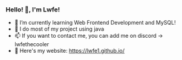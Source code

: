 ### Hello! 👋, I'm Lwfe!

- 🌱 I’m currently learning Web Frontend Development and MySQL!
- 🔭  I do most of my project using java
- 📫 If you want to contact me, you can add me on discord -> lwfethecooler
- 🔗 Here's my website: https://lwfe1.github.io/
